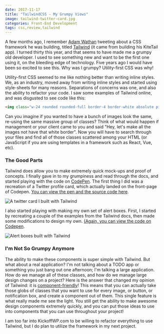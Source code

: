 ```yaml
---
date: 2017-11-17
title: "TailwindCSS - My Grumpy Views"
image: tailwind-twitter-card.jpg
categories: Front-End Development
tags: css,review,tailwind
---
```

A few months ago, I remember [Adam Wathan](https://twitter.com/adamwathan) tweeting about a CSS framework he was building, titled [Tailwind](https://tailwindcss.com) (it came from building his KiteTail app).  I turned thirty this year, and that seems to have made me a grumpy old developer.  I used to see something new and want to be the first one using it, on the bleeding edge of technology.  Five years ago I would have been so excited to see this.  Why was I grumpy?  Utility-first CSS was why!

Utility-first CSS seemed to me like nothing better than writing inline styles.  We, as an industry, moved away from writing inline styles and started using style-sheets for many reasons.  Separations of concerns was one, and also the ability to refactor your code.  I saw some examples of Tailwind online, and was disgusted to see code like this:

```html
<img class="w-24 rounded rounded-full border-4 border-white absolute pin-l pin-b -mb-8 ml-4" src="..." />
```

Can you imagine if you wanted to have a bunch of images look the same, re-using the same massive group of classes?  Think of what would happen if management or your client came to you and said "Hey, let's make all the images not have that white border".  Now you will have to search through your files and find all of those classes scattered among your HTML (or JavaScript if you are using templates in a framework such as React, Vue, etc).

### The Good Parts

Tailwind does allow you to make extremely quick mock-ups and proof of concepts.  I finally gave in to my grumpiness and read through the docs, and started playing with the code on [CodePen](https://codepen.io/ChrisPerko/).  The first thing I did was a recreation of a Twitter profile card, which actually landed on the front-page of Codepen.  [You can view the pen and the source code here](https://codepen.io/ChrisPerko/pen/XzMRQJ?editors=1000).

![A twitter card I built with Tailwind](/images/tailwind-twitter-card.jpg)

I also started playing with making my own set of alert boxes.  First, I started by recreating a couple of the examples from the Tailwind docs, then made some modifications to design my own.  [(Again, you can view the code on Codepen](https://codepen.io/ChrisPerko/pen/YEVvWz).

![Alert boxes built with Tailwind](/images/tailwind-alert-boxes.png)

### I'm Not So Grumpy Anymore

The ability to make these components is super simple with Tailwind.  But what about a real application?  I'm not talking about a TODO app or something you just bang out one afternoon; I'm talking a large application.  How do we manage all of these classes, and how do we manage large design changes on a project?  Here is the answer that changed my opinion of Tailwind: it is [component-friendly](https://tailwindcss.com/docs/what-is-tailwind/#component-friendly)!  This means that you can actually take those globs of classes that you want to use for every image, or button, or notification box, and create a component out of them.  This single feature is what really made me see the light.  You still get the ability to make awesome design components extremely quickly, and you can put those ideas to use into components that you can use throughout your project!

I am too far into KickoffWP.com to be willing to refactor everything to use Tailwind, but I do plan to utilize the framework in my next project.
